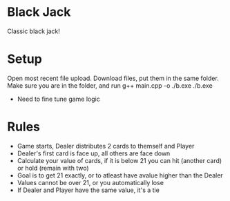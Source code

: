 # Black Jack
Classic black jack!

# Setup

Open most recent file upload.
Download files, put them in the same folder.
Make sure you are in the folder, and
run g++ main.cpp -o ./b.exe
./b.exe

* Need to fine tune game logic

# Rules
* Game starts, Dealer distributes 2 cards to themself and Player
* Dealer's first card is face up, all others are face down
* Calculate your value of cards, if it is below 21 you can hit (another card) or hold (remain with two)
* Goal is to get 21 exactly, or to atleast have avalue higher than the Dealer
* Values cannot be over 21, or you automatically lose
* If Dealer and Player have the same value, it's a tie
    
